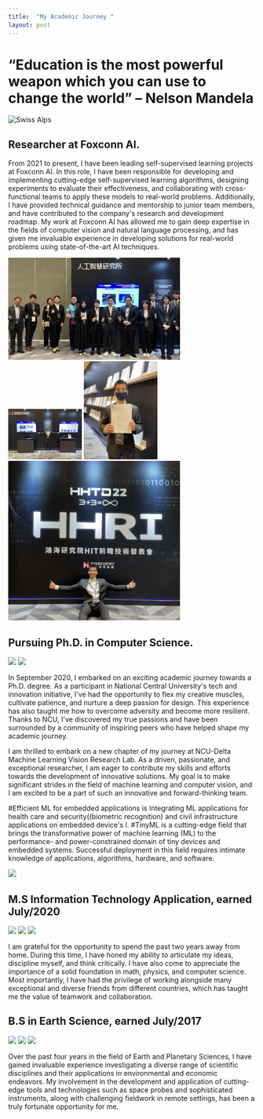 ```yaml
---
title:  "My Academic Journey "
layout: post
---
```


# “Education is the most powerful weapon which you can use to change the world” – Nelson Mandela
![Swiss Alps](https://live.staticflickr.com/8710/17016040685_53bf850e8e_b.jpg)


## Researcher at Foxconn AI.

From 2021 to present, I have been leading self-supervised learning projects at Foxconn AI. In this role, I have been responsible for developing and implementing cutting-edge self-supervised learning algorithms, designing experiments to evaluate their effectiveness, and collaborating with cross-functional teams to apply these models to real-world problems. Additionally, I have provided technical guidance and mentorship to junior team members, and have contributed to the company's research and development roadmap. My work at Foxconn AI has allowed me to gain deep expertise in the fields of computer vision and natural language processing, and has given me invaluable experience in developing solutions for real-world problems using state-of-the-art AI techniques.


 <img src="https://github.com/Nhiem/tran.github.io/blob/master/_posts/IMG_3149_Original.jpg?raw=true" width="350" />
 
<div>
  <img src="https://github.com/Nhiem/tran.github.io/blob/master/_posts/IMG_1762_Original.jpg?raw=true" width="150" />
  <img src="https://github.com/Nhiem/tran.github.io/blob/master/_posts/IMG_1803_Original.jpg?raw=true" width="150" />
  <img src="https://github.com/Nhiem/tran.github.io/blob/master/_posts/IMG_1753_Original.jpg?raw=true" width="350" />
</div>

## Pursuing Ph.D. in Computer Science.  
<img src="https://github.com/Nhiem/tran.github.io/blob/master/_posts/National-Central-University.jpg?raw=true" width="350" />
<img src="https://github.com/Nhiem/tran.github.io/blob/master/_posts/maxresdefault.jpg?raw=true" />

In September 2020, I embarked on an exciting academic journey towards a Ph.D. degree. As a participant in National Central University's tech and innovation initiative, I've had the opportunity to flex my creative muscles, cultivate patience, and nurture a deep passion for design. This experience has also taught me how to overcome adversity and become more resilient. Thanks to NCU, I've discovered my true passions and have been surrounded by a community of inspiring peers who have helped shape my academic journey.

I am thrilled to embark on a new chapter of my journey at NCU-Delta Machine Learning Vision Research Lab. As a driven, passionate, and exceptional researcher, I am eager to contribute my skills and efforts towards the development of innovative solutions. My goal is to make significant strides in the field of machine learning and computer vision, and I am excited to be a part of such an innovative and forward-thinking team.

#Efficient ML for embedded applications is Integrating ML applications for health care and security((biometric recognition) and civil infrastructure applications on embedded device's l. 
#TinyML is a cutting-edge field that brings the transformative power of machine learning (ML) to the performance- and power-constrained domain of tiny devices and embedded systems. Successful deployment in this field requires intimate knowledge of applications, algorithms, hardware, and software.

<!-- 
<img src="https://github.com/Nhiem/tran.github.io/blob/master/_posts/IMG_1039.JPG?raw=true" width="400" /> 
--> 
<img src="https://github.com/Nhiem/tran.github.io/blob/master/_posts/IMG_1011.jpg?raw=true"  width="400" />



## M.S Information Technology Application, earned July/2020

<img src="https://github.com/Nhiem/tran.github.io/blob/master/_posts/National-Central-University.jpg?raw=true" width="350"  />

<img src="https://github.com/Nhiem/tran.github.io/blob/master/_posts/IMGP7446.JPG?raw=true" />
<img src="https://github.com/Nhiem/tran.github.io/blob/master/_posts/IMGP7718.JPG?raw=true"  />

I am grateful for the opportunity to spend the past two years away from home. During this time, I have honed my ability to articulate my ideas, discipline myself, and think critically. I have also come to appreciate the importance of a solid foundation in math, physics, and computer science. Most importantly, I have had the privilege of working alongside many exceptional and diverse friends from different countries, which has taught me the value of teamwork and collaboration. 



## B.S  in Earth Science, earned July/2017

<img src="https://github.com/Nhiem/tran.github.io/blob/master/_posts/440px-VNU-HCM_Full_Logo.png?raw=true" width="350" />
<img src="https://github.com/Nhiem/tran.github.io/blob/master/_posts/z1-31.jpg?raw=true" />
<img src="https://github.com/Nhiem/tran.github.io/blob/master/_posts/22829047_1017720821704376_2161625435514613048_o.jpg?raw=true" >

Over the past four years in the field of Earth and Planetary Sciences, I have gained invaluable experience investigating a diverse range of scientific disciplines and their applications in environmental and economic endeavors. My involvement in the development and application of cutting-edge tools and technologies such as space probes and sophisticated instruments, along with challenging fieldwork in remote settings, has been a truly fortunate opportunity for me. 


